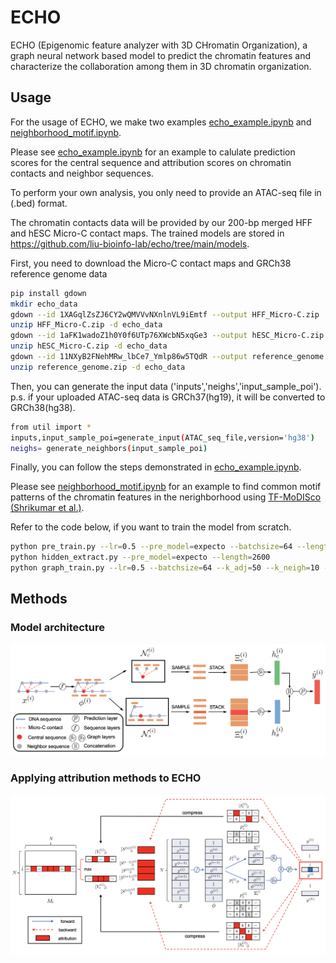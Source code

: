 # ECHO


ECHO (Epigenomic feature analyzer with 3D CHromatin Organization), a graph neural network based model to predict the chromatin features and characterize the collaboration among them in 3D chromatin organization. 


<!-- ## Dependencies

*  python==3.8.5
*  torch==1.7.1
*  scikit-learn==0.23.2
*  numpy==1.19.2
*  scipy==1.5.2 -->

## Usage

For the usage of ECHO, we make two examples [echo_example.ipynb](echo_example.ipynb) and [neighborhood_motif.ipynb](neighborhood_motif.ipynb).

Please see [echo_example.ipynb](echo_example.ipynb) for an example to calulate prediction scores for the central sequence and attribution scores on chromatin contacts and neighbor sequences.

To perform your own analysis, you only need to provide an ATAC-seq file in (.bed) format. 

The chromatin contacts data will be provided by our 200-bp merged HFF and hESC Micro-C contact maps. The trained models are stored in https://github.com/liu-bioinfo-lab/echo/tree/main/models.

First, you need to download the Micro-C contact maps and GRCh38 reference genome data

```bash
pip install gdown
mkdir echo_data
gdown --id 1XAGqlZsZJ6CY2wQMVVvNXnlnVL9iEmtf --output HFF_Micro-C.zip
unzip HFF_Micro-C.zip -d echo_data
gdown --id 1aFK1wadoZ1h0Y0f6UTp76XWcbN5xqGe3 --output hESC_Micro-C.zip
unzip hESC_Micro-C.zip -d echo_data
gdown --id 11NXyB2FNehMRw_lbCe7_Ymlp86w5TQdR --output reference_genome.zip
unzip reference_genome.zip -d echo_data
```
<!-- curl -L -o reference_genome.zip "https://drive.google.com/uc?export=download&id=11NXyB2FNehMRw_lbCe7_Ymlp86w5TQdR"
unzip reference_genome.zip
curl -L -o HFF_Micro-C.zip "https://drive.google.com/uc?export=download&id=1XAGqlZsZJ6CY2wQMVVvNXnlnVL9iEmtf"
unzip HFF_Micro-C.zip
curl -L -o hESC_Micro-C.zip "https://drive.google.com/uc?export=download&id=1aFK1wadoZ1h0Y0f6UTp76XWcbN5xqGe3"
unzip hESC_Micro-C.zip
 -->

Then, you can generate the input data ('inputs','neighs','input_sample_poi'). p.s. if your uploaded ATAC-seq data is GRCh37(hg19), it will be converted to GRCh38(hg38).
```bash
from util import *
inputs,input_sample_poi=generate_input(ATAC_seq_file,version='hg38')
neighs= generate_neighbors(input_sample_poi)
```

Finally, you can follow the steps demonstrated in [echo_example.ipynb](echo_example.ipynb).

Please see [neighborhood_motif.ipynb](neighborhood_motif.ipynb) for an example to find common motif patterns of the chromatin features in the nerighborhood using [TF-MoDISco (Shrikumar et al.)](https://github.com/kundajelab/tfmodisco).

Refer to the code below, if you want to train the model from scratch. 

```bash 
python pre_train.py --lr=0.5 --pre_model=expecto --batchsize=64 --length=2600 --seq_length=1000
python hidden_extract.py --pre_model=expecto --length=2600
python graph_train.py --lr=0.5 --batchsize=64 --k_adj=50 --k_neigh=10 --pre_model=expecto
```

## Methods
### Model architecture

<div align=center><img src="./doc/architecture.png" width="600px"></div>

### Applying attribution methods to ECHO

<div align=center><img src="./doc/attribution.png" width="600px"></div>


<!-- ## Usage
In ```\utils\```, we provide the code for pre-processing data
### Model training
pre-train sequence layers 
```bash
python pre_train.py --lr=0.5 --pre_model=expecto --batchsize=64 --length=2600 --seq_length=1000
```
extracting hidden representations using pre-trained sequence layers 
```bash
python hidden_extract.py --pre_model=expecto --length=2600
```
training the graph layers with the extracted sequence hidden representations
```bash
python graph_train.py --lr=0.5 --batchsize=64 --k_adj=50 --k_neigh=10 --pre_model=expecto
```
Add ```--load_model``` for loading trained models, add ```--test``` for model testing.

In ```\models\```, we provide the trained models.
### Calculate attribution scores of Micro-C contact matrix
For the collected chromatin features profiles, please check  ```\doc\chromatin_feature_profiles.xlsx```
```bash 
python attribution_contact.py --chromatin_feature=ctcf --k_adj=50 --k_neigh=10
```
### Calculate attribution scores for the neighborhood 
e.g. attribute GM12878 H3k4me3 to the neighbor sequences 

First, get the corresponding attributed contact matrix
```bash
python attribution_contact.py --chromatin_feature=h3k4me3 --cell_line=gm12878
```
Next, calculate the attribution scores for selected neighbor sequences, patterns can be learnen from the neighbor sequences by using the tool TF-MoDISco
```bash
python attribution_neighborhood.py --chromatin_feature=h3k4me3 --cell_line=gm12878
```
 -->
